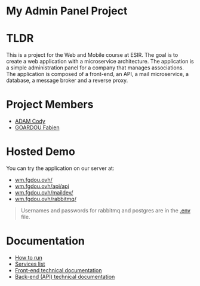# My Admin Panel Project

# TLDR

This is a project for the Web and Mobile course at ESIR. The goal is to create a web application with a microservice architecture. The application is a simple administration panel for a company that manages associations. The application is composed of a front-end, an API, a mail microservice, a database, a message broker and a reverse proxy.

# Project Members

- [ADAM Cody](https://codyadm.com)
- [GOARDOU Fabien](https://fabiengoardou.fr)

# Hosted Demo

You can try the application on our server at:

- [wm.fgdou.ovh/](https://wm.fgdou.ovh/)
- [wm.fgdou.ovh/api/api](https://wm.fgdou.ovh/api/api)
- [wm.fgdou.ovh/maildev/](https://wm.fgdou.ovh/maildev/)
- [wm.fgdou.ovh/rabbitmq/](https://wm.fgdou.ovh/rabbitmq/)

> Usernames and passwords for rabbitmq and postgres are in the [.env](./.env) file.

# Documentation

- [How to run](./doc/how-to-run.md)
- [Services list](./doc/services.md)
- [Front-end technical documentation](./doc/front-end.md)
- [Back-end (API) technical documentation](./doc/back-end.md)
